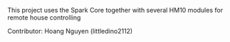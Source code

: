 This project uses the Spark Core together with several HM10 modules for remote house controlling

Contributor: Hoang Nguyen (littledino2112)

